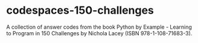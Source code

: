 # codespaces-150-challenges
A collection of answer codes from the book Python by Example - Learning to Program in 150 Challenges by Nichola Lacey (ISBN 978-1-108-71683-3).
